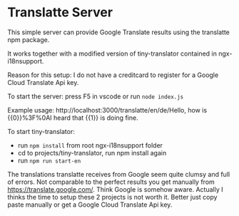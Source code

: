 Translatte Server
=================

This simple server can provide Google Translate results using the translatte npm package.

It works together with a modified version of tiny-translator contained in ngx-i18nsupport.

Reason for this setup: I do not have a creditcard to register for a Google Cloud Translate Api key.

To start the server: press F5 in vscode or run `node index.js`

Example usage: http://localhost:3000/translatte/en/de/Hello, how is {{0}}%3F%0AI heard that {{1}} is doing fine.

To start tiny-translator:
- run `npm install` from root ngx-i18nsupport folder
- cd to projects/tiny-translator, run npm install again
- run `npm run start-en`

The translations translatte receives from Google seem quite clumsy and full of errors. Not comparable to the perfect results you get manually from https://translate.google.com/. Think Google is somehow aware. Actually I thinks the time to setup these 2 projects is not worth it. Better just copy paste manually or get a Google Cloud Translate Api key.
